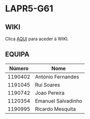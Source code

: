 # LAPR5-G61

## WIKI

Clica [AQUI](https://bitbucket.org/antoniodbf261201/21s5_dk_61_api/wiki/Home) para aceder à WIKI.



## EQUIPA

| Número  | Nome              |
|---------|-------------------|
| 1190402 | António Fernandes |
| 1191045 | Rui Soares        |
| 1190742 | Joao Pereira      |
| 1120354 | Emanuel Salvadinho|
| 1190995 | Ricardo Mesquita  |

